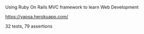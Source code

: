 Using Ruby On Rails MVC framework to learn Web Development

https://yapsa.herokuapp.com/

32 tests, 79 assertions



 
